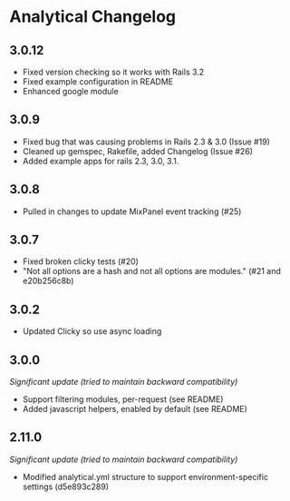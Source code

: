 # Analytical Changelog

## 3.0.12

* Fixed version checking so it works with Rails 3.2
* Fixed example configuration in README
* Enhanced google module

## 3.0.9

* Fixed bug that was causing problems in Rails 2.3 & 3.0  (Issue #19)
* Cleaned up gemspec, Rakefile, added Changelog (Issue #26)
* Added example apps for rails 2.3, 3.0, 3.1.

## 3.0.8

* Pulled in changes to update MixPanel event tracking (#25)

## 3.0.7

* Fixed broken clicky tests (#20)
* "Not all options are a hash and not all options are modules." (#21 and e20b256c8b)

## 3.0.2

* Updated Clicky so use async loading

## 3.0.0

*Significant update (tried to maintain backward compatibility)*

* Support filtering modules, per-request (see README)
* Added javascript helpers, enabled by default (see README)

## 2.11.0

*Significant update (tried to maintain backward compatibility)*

* Modified analytical.yml structure to support environment-specific settings (d5e893c289)



